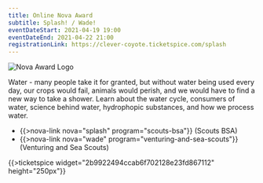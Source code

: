 ```yaml
---
title: Online Nova Award
subtitle: Splash! / Wade!
eventDateStart: 2021-04-19 19:00
eventDateEnd: 2021-04-22 21:00
registrationLink: https://clever-coyote.ticketspice.com/splash
---
```


<div class="W(35%)--_s W(70%)--s M(a)">
<img src="{{@root.rootPath}}nova-lab/images/nova-patch.jpg" alt="Nova Award Logo" class="W(100%)" />
</div>

Water - many people take it for granted, but without water being used every day, our crops would fail, animals would perish, and we would have to find a new way to take a shower. Learn about the water cycle, consumers of water, science behind water, hydrophopic substances, and how we process water.

* {{>nova-link nova="splash" program="scouts-bsa"}} (Scouts BSA)
* {{>nova-link nova="wade" program="venturing-and-sea-scouts"}} (Venturing and Sea Scouts)

{{>ticketspice widget="2b9922494ccab6f702128e23fd867112" height="250px"}}
